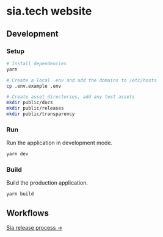 # sia.tech website

## Development

### Setup

```sh
# Install dependencies
yarn

# Create a local .env and add the domains to /etc/hosts
cp .env.example .env

# Create asset directories, add any test assets
mkdir public/docs
mkdir public/releases
mkdir public/transparency
```

### Run

Run the application in development mode.

```sh
yarn dev
```

### Build

Build the production application.

```sh
yarn build
```

## Workflows

[Sia release process →](https://www.notion.so/siafoundation/Web-6de3b72ac13e44a989bdffb72fce8996#bd5cb0ab038d4b35a49d4433dd6af614)
